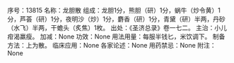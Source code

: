 序号：13815
名称：龙胆散
组成：龙胆1分，熊胆（研）1分，蜗牛（炒令黄）1分，芦荟（研）1分，夜明沙（炒）1分，麝香（研）1分，青黛（研）半两，丹砂（水飞）半两，干蟾头（炙焦）1枚。
出处：《圣济总录》卷一七二。
主治：小儿疳渴羸瘦。
加减：None
功效：None
用法用量：每服半钱匕，米饮调下。
制备方法：上为散。
临床应用：None
各家论述：None
用药禁忌：None
附注：None
